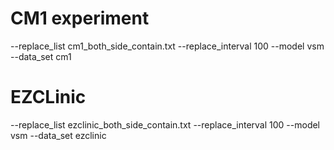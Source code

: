 CM1 experiment
===

--replace_list cm1_both_side_contain.txt --replace_interval 100 --model vsm --data_set cm1

EZCLinic
===
--replace_list ezclinic_both_side_contain.txt --replace_interval 100 --model vsm --data_set ezclinic

